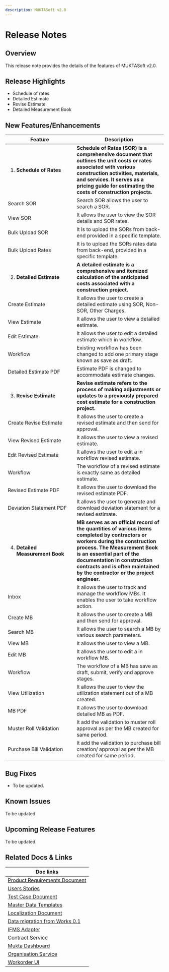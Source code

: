 ```yaml
---
description: MUKTASoft v2.0
---
```


# Release Notes

## Overview

This release note provides the details of the features of MUKTASoft v2.0.

## Release Highlights

* Schedule of rates&#x20;
* Detailed Estimate
* Revise Estimate
* Detailed Measurement Book

## New Features/Enhancements

<table><thead><tr><th width="203">Feature</th><th>Description</th></tr></thead><tbody><tr><td><ol><li><strong>Schedule of Rates</strong></li></ol></td><td><strong>Schedule of Rates (SOR) is a comprehensive document that outlines the unit costs or rates associated with various construction activities, materials, and services. It serves as a pricing guide for estimating the costs of construction projects.</strong></td></tr><tr><td>Search SOR</td><td>Search SOR allows the user to search a SOR.</td></tr><tr><td>View SOR</td><td>It allows the user to view the SOR details and SOR rates.</td></tr><tr><td>Bulk Upload SOR</td><td>It is to upload the SORs from back-end provided in a specific template.</td></tr><tr><td>Bulk Upload Rates</td><td>It is to upload the SORs rates data from back-end, provided in a specific template.</td></tr><tr><td><ol start="2"><li><strong>Detailed Estimate</strong></li></ol></td><td><strong>A detailed estimate is a comprehensive and itemized calculation of the anticipated costs associated with a construction project.</strong></td></tr><tr><td>Create Estimate</td><td>It allows the user to create a detailed estimate using SOR, Non-SOR, Other Charges.</td></tr><tr><td>View Estimate</td><td>It allows the user to view a detailed estimate.</td></tr><tr><td>Edit Estimate</td><td>It allows the user to edit a detailed estimate which in workflow. </td></tr><tr><td>Workflow</td><td>Existing workflow has been changed to add one primary stage known as save as draft.</td></tr><tr><td>Detailed Estimate PDF</td><td>Estimate PDF is changed to accommodate estimate changes.</td></tr><tr><td><ol start="3"><li><strong>Revise Estimate</strong></li></ol></td><td><strong>Revise estimate refers to the process of making adjustments or updates to a previously prepared cost estimate for a construction project.</strong></td></tr><tr><td>Create Revise Estimate</td><td>It allows the user to create a revised estimate and then send for approval.</td></tr><tr><td>View Revised Estimate</td><td>It allows the user to view a revised estimate.</td></tr><tr><td>Edit Revised Estimate</td><td>It allows the user to edit a in workflow revised estimate.</td></tr><tr><td>Workflow</td><td>The workflow of a revised estimate is exactly same as detailed estimate.</td></tr><tr><td>Revised Estimate PDF</td><td>It allows the user to download the revised estimate PDF.</td></tr><tr><td>Deviation Statement PDF</td><td>It allows the user to generate and download deviation statement for a revised estimate.</td></tr><tr><td><ol start="4"><li><strong>Detailed Measurement Book</strong></li></ol></td><td><strong>MB serves as an official record of the quantities of various items completed by contractors or workers during the construction process. The Measurement Book is an essential part of the documentation in construction contracts and is often maintained by the contractor or the project engineer.</strong></td></tr><tr><td>Inbox</td><td>It allows the user to track and manage the workflow MBs. It enables the user to take workflow action. </td></tr><tr><td>Create MB</td><td>It allows the user to create a MB and then send for approval.</td></tr><tr><td>Search MB</td><td>It allows the user to search a MB by various search parameters.</td></tr><tr><td>View MB</td><td>It allows the user to view a MB.</td></tr><tr><td>Edit MB</td><td>It allows the user to edit a in workflow MB.</td></tr><tr><td>Workflow</td><td>The workflow of a MB has save as draft, submit, verify and approve stages.</td></tr><tr><td>View Utilization</td><td>It allows the user to view the utilization statement out of a MB created.</td></tr><tr><td>MB PDF</td><td>It allows the user to download detailed MB as PDF.</td></tr><tr><td>Muster Roll Validation</td><td>It add the validation to muster roll approval as per the MB created for same period.</td></tr><tr><td>Purchase Bill Validation</td><td>It add the validation to purchase bill creation/ approval as per the MB created for same period.</td></tr></tbody></table>

## Bug Fixes

* To be updated.

## Known Issues

To be updated.

## Upcoming Release Features

To be updated.

## Related Docs & Links

| Doc links                                                                                                           |
| ------------------------------------------------------------------------------------------------------------------- |
| [Product Requirements Document](../../specifications/functional-requirements/product-requirements-document-v2.0.md) |
| [Users Stories](../../specifications/functional-requirements/user-stories/)                                         |
| [Test Case Document](test-cases.md)                                                                                 |
| [Master Data Templates](../configuration/master-data-templates/)                                                    |
| [Localization Document](../configuration/localisation.md)                                                           |
| [Data migration from Works 0.1](../../../../platform/release-notes/data-migration.md)                               |
| [IFMS Adapter](../muktasoft-services/ifms-adapter.md)                                                               |
| [Contract Service](../../../../platform/configuration/service-configuration/contract.md)                            |
| [Mukta Dashboard](../configuration/ui-configuration/modules/mukta-dashboard.md)                                     |
| [Organisation Service](../../../../platform/functional-specifications/organisation.md)                              |
| [Workorder UI](../configuration/ui-configuration/modules/workorder/#overview)                                       |

